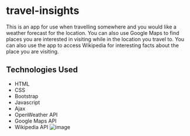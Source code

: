 # travel-insights
This is an app for use when travelling somewhere and you would like a weather forecast for the location. You can also use Google Maps to find places you are interested in visiting while in the location you travel to. You can also use the app to access Wikipedia for interesting facts about the place you are visiting.

## Technologies Used
* HTML
* CSS
* Bootstrap
* Javascript
* Ajax
* OpenWeather API
* Google Maps API
* Wikipedia API
![image](https://user-images.githubusercontent.com/50763314/81456973-683ef380-9162-11ea-96d3-0e16a65a5b92.png)
